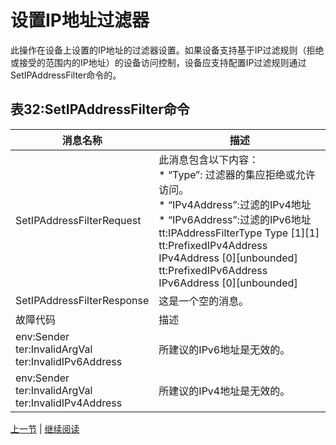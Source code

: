 # 设置IP地址过滤器

此操作在设备上设置的IP地址的过滤器设置。如果设备支持基于IP过滤规则（拒绝或接受的范围内的IP地址）的设备访问控制，设备应支持配置IP过滤规则通过SetIPAddressFilter命令的。

## 表32:SetIPAddressFilter命令

消息名称|描述
----|----
SetIPAddressFilterRequest |此消息包含以下内容：<br/> * “Type”: 过滤器的集应拒绝或允许访问。<br/> * “IPv4Address”:过滤的IPv4地址<br/> * “IPv6Address”:过滤的IPv6地址<br/>tt:IPAddressFilterType Type [1][1]<br/>tt:PrefixedIPv4Address IPv4Address [0][unbounded]<br/>tt:PrefixedIPv6Address IPv6Address [0][unbounded]
SetIPAddressFilterResponse |这是一个空的消息。
故障代码|描述
env:Sender <br /> ter:InvalidArgVal <br /> ter:InvalidIPv6Address|所建议的IPv6地址是无效的。
env:Sender <br /> ter:InvalidArgVal <br /> ter:InvalidIPv4Address|所建议的IPv4地址是无效的。

[上一节](08.02.18.md) | [继续阅读](08.02.20.md)